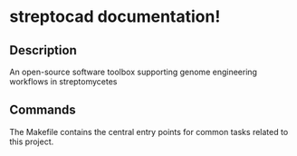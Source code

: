 # streptocad documentation!

## Description

An open-source software toolbox supporting genome engineering workflows in streptomycetes

## Commands

The Makefile contains the central entry points for common tasks related to this project.


